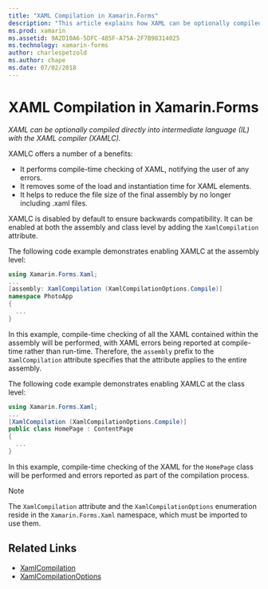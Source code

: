 ```yaml
---
title: "XAML Compilation in Xamarin.Forms"
description: "This article explains how XAML can be optionally compiled directly into intermediate language (IL) with the Xamarin.Forms XAML compiler (XAMLC)."
ms.prod: xamarin
ms.assetid: 9A2D10A6-5DFC-485F-A75A-2F7B98314025
ms.technology: xamarin-forms
author: charlespetzold
ms.author: chape
ms.date: 07/02/2018
---
```


# XAML Compilation in Xamarin.Forms

_XAML can be optionally compiled directly into intermediate language (IL) with the XAML compiler (XAMLC)._

XAMLC offers a number of a benefits:

- It performs compile-time checking of XAML, notifying the user of any errors.
- It removes some of the load and instantiation time for XAML elements.
- It helps to reduce the file size of the final assembly by no longer including .xaml files.

XAMLC is disabled by default to ensure backwards compatibility. It can be enabled at both the assembly and class level by adding the `XamlCompilation` attribute.

The following code example demonstrates enabling XAMLC at the assembly level:

```csharp
using Xamarin.Forms.Xaml;
...
[assembly: XamlCompilation (XamlCompilationOptions.Compile)]
namespace PhotoApp
{
  ...
}
```

In this example, compile-time checking of all the XAML contained within the assembly will be performed, with XAML errors being reported at compile-time rather than run-time. Therefore, the `assembly` prefix to the `XamlCompilation` attribute specifies that the attribute applies to the entire assembly.

The following code example demonstrates enabling XAMLC at the class level:

```csharp
using Xamarin.Forms.Xaml;
...
[XamlCompilation (XamlCompilationOptions.Compile)]
public class HomePage : ContentPage
{
  ...
}
```

In this example, compile-time checking of the XAML for the `HomePage` class will be performed and errors reported as part of the compilation process.

> [!NOTE]
> The `XamlCompilation` attribute and the `XamlCompilationOptions` enumeration reside in the `Xamarin.Forms.Xaml` namespace, which must be imported to use them.


## Related Links

- [XamlCompilation](xref:Xamarin.Forms.Xaml.XamlCompilationAttribute)
- [XamlCompilationOptions](xref:Xamarin.Forms.Xaml.XamlCompilationOptions)
